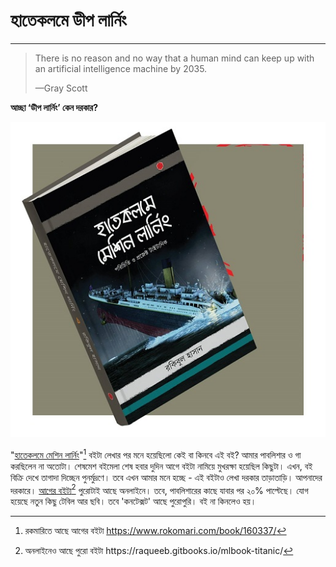 # হাতেকলমে ডীপ লার্নিং

---

> There is no reason and no way that a human mind can keep up with an artificial intelligence machine by 2035.
>
> —Gray Scott

**আচ্ছা ‘ডীপ লার্নিং’ কেন দরকার?**

![](/assets/28336324_787490114793666_4295579825592063759_o.jpg)

"[হাতেকলমে মেশিন লার্নিং](https://www.rokomari.com/book/160337/)"[^1] বইটা লেখার পর মনে হয়েছিলো কেই বা কিনবে এই বই? আমার পাবলিশার ও গা করছিলেন না অতোটা। শেষমেশ বইমেলা শেষ হবার দুদিন আগে বইটা নামিয়ে মুখরক্ষা হয়েছিল কিছুটা। এখন, বই বিক্রি দেখে তাগাদা দিচ্ছেন পুনর্মুদ্রণে। তবে এখন আমার মনে হচ্ছে - এই বইটাও লেখা দরকার তাড়াতাড়ি। আপনাদের দরকারে। [আগের বইটা[^2] পুরোটাই](/raqueeb.gitbooks.io/mlbook-titanic/) আছে অনলাইনে। তবে, পাবলিশারের কাছে যাবার পর ২০% পাল্টেছে। যোগ হয়েছে নতুন কিছু টেবিল আর ছবি। তবে 'কনটেক্সট' আছে পুরোপুরি। বই না কিনলেও হয়। 



[^1]: রকমারিতে আছে আগের বইটা https://www.rokomari.com/book/160337/

[^2]: অনলাইনেও আছে পুরো বইটা https://raqueeb.gitbooks.io/mlbook-titanic/

